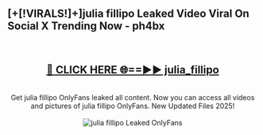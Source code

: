 <h2>[+[!VIRALS!]+]julia fillipo Leaked Video Viral On Social X Trending Now - ph4bx</h2>
<br>
<div align="center">
<h2><a href="https://libra.edu.pl?julia_fillipo" rel="nofollow">🔴 CLICK HERE 🌐==►► julia_fillipo</a></h2>
<br>
Get julia fillipo OnlyFans leaked all content. Now you can access all videos and pictures of julia fillipo OnlyFans. New Updated Files 2025!
<br>
<br>
<a href="https://libra.edu.pl?julia_fillipo" rel="nofollow" data-target="animated-image.originalLink"><img src="https://i.ibb.co.com/WyWwxjT/player-gif2.gif" alt="julia fillipo Leaked OnlyFans" style="max-width: 100%; display: inline-block;" data-target="animated-image.originalImage"></a>
</div>
<br>